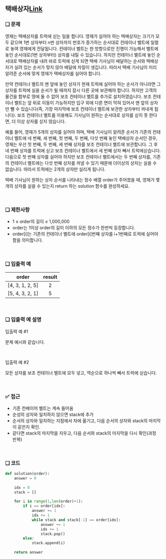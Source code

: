 ## 택배상자[Link](https://school.programmers.co.kr/learn/courses/30/lessons/131704)

### ❑ 문제
영재는 택배상자를 트럭에 싣는 일을 합니다. 영재가 실어야 하는 택배상자는 크기가 모두 같으며 1번 상자부터 n번 상자까지 번호가 증가하는 순서대로 컨테이너 벨트에 일렬로 놓여 영재에게 전달됩니다. 컨테이너 벨트는 한 방향으로만 진행이 가능해서 벨트에 놓인 순서대로(1번 상자부터) 상자를 내릴 수 있습니다. 하지만 컨테이너 벨트에 놓인 순서대로 택배상자를 내려 바로 트럭에 싣게 되면 택배 기사님이 배달하는 순서와 택배상자가 실려 있는 순서가 맞지 않아 배달에 차질이 생깁니다. 따라서 택배 기사님이 미리 알려준 순서에 맞게 영재가 택배상자를 실어야 합니다.

만약 컨테이너 벨트의 맨 앞에 놓인 상자가 현재 트럭에 실어야 하는 순서가 아니라면 그 상자를 트럭에 실을 순서가 될 때까지 잠시 다른 곳에 보관해야 합니다. 하지만 고객의 물건을 함부로 땅에 둘 수 없어 보조 컨테이너 벨트를 추가로 설치하였습니다. 보조 컨테이너 벨트는 앞 뒤로 이동이 가능하지만 입구 외에 다른 면이 막혀 있어서 맨 앞의 상자만 뺄 수 있습니다(즉, 가장 마지막에 보조 컨테이너 벨트에 보관한 상자부터 꺼내게 됩니다). 보조 컨테이너 벨트를 이용해도 기사님이 원하는 순서대로 상자를 싣지 못 한다면, 더 이상 상자를 싣지 않습니다.

예를 들어, 영재가 5개의 상자를 실어야 하며, 택배 기사님이 알려준 순서가 기존의 컨테이너 벨트에 네 번째, 세 번째, 첫 번째, 두 번째, 다섯 번째 놓인 택배상자 순서인 경우, 영재는 우선 첫 번째, 두 번째, 세 번째 상자를 보조 컨테이너 벨트에 보관합니다. 그 후 네 번째 상자를 트럭에 싣고 보조 컨테이너 벨트에서 세 번째 상자 빼서 트럭에싣습니다. 다음으로 첫 번째 상자를 실어야 하지만 보조 컨테이너 벨트에서는 두 번째 상자를, 기존의 컨테이너 벨트에는 다섯 번째 상자를 꺼낼 수 있기 때문에 더이상의 상자는 실을 수 없습니다. 따라서 트럭에는 2개의 상자만 실리게 됩니다.

택배 기사님이 원하는 상자 순서를 나타내는 정수 배열 order가 주어졌을 때, 영재가 몇 개의 상자를 실을 수 있는지 return 하는 solution 함수를 완성하세요.

<br>

### ❑ 제한사항
- 1 ≤ order의 길이 ≤ 1,000,000
- order는 1이상 order의 길이 이하의 모든 정수가 한번씩 등장합니다.
- order[i]는 기존의 컨테이너 벨트에 order[i]번째 상자를 i+1번째로 트럭에 실어야 함을 의미합니다.

<br>

### ❑ 입출력 예
| order | result |
|:-----------------:|:------------:|
|[4, 3, 1, 2, 5]|	2|
|[5, 4, 3, 2, 1]|	5|


<br>

### ❑ 입출력 예 설명
입출력 예 #1

문제 예시와 같습니다.

<br>

입출력 예 #2

모든 상자를 보조 컨테이너 벨트에 모두 넣고, 역순으로 하나씩 빼서 트럭에 싣습니다.

<br>

### ✅ 접근
- 기존 컨베이어 벨트는 계속 들어옴
- 순성의 상자와 일치하지 않으면 stack에 추가
- 순서의 상자와 일치하는 지점에서 차에 옮기고, 다음 순서의 상자와 stack의 마지막이 같은지 확인.
- 같다면 stack의 마지막을 지우고, 다음 순서와 stack의 마지막을 다시 확인(과정 반복)

<br>

### ❑ 코드
```Python
def solution(order):
    answer = 0
    
    idx = 0
    stack = []
    
    for i in range(1,len(order)+1):
        if i == order[idx]:
            answer += 1
            idx += 1
            while stack and stack[-1] == order[idx]:
                answer += 1
                idx += 1
                stack.pop()
        else:
            stack.append(i)
    
    return answer


```